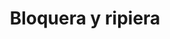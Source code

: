 ---
title: "Bloquera y ripiera"
url: /san-salvador-de-jujuy/bloquera-y-ripiera/
shop: Lebensmittel
---